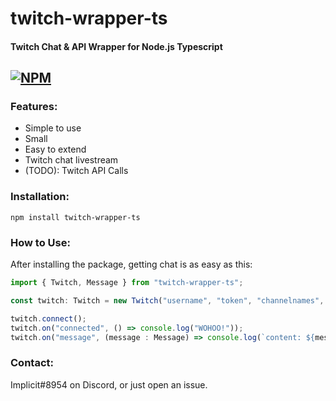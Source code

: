 # twitch-wrapper-ts
#### Twitch Chat & API Wrapper for Node.js Typescript
[![NPM](https://nodei.co/npm/twitch-wrapper-ts.png)](https://nodei.co/npm/twitch-wrapper-ts/)
---

### Features:
- Simple to use
- Small
- Easy to extend
- Twitch chat livestream
- (TODO): Twitch API Calls

### Installation:
`npm install twitch-wrapper-ts`

### How to Use:
After installing the package, getting chat is as easy as this:
```js
import { Twitch, Message } from "twitch-wrapper-ts";

const twitch: Twitch = new Twitch("username", "token", "channelnames", "seperated");

twitch.connect();
twitch.on("connected", () => console.log("WOHOO!"));
twitch.on("message", (message : Message) => console.log(`content: ${message.content}`));
```

### Contact:
Implicit#8954 on Discord, or just open an issue.